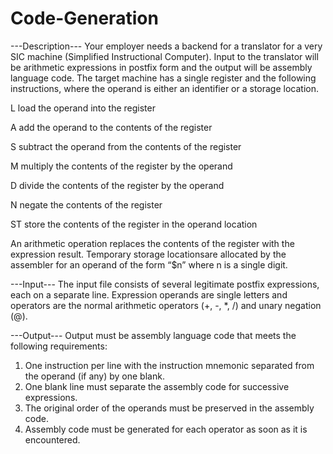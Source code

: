 # Code-Generation
---Description---
Your employer needs a backend for a translator for a very SIC machine (Simplified Instructional Computer). Input to the translator will be arithmetic expressions in postfix form and the output will be assembly language code.
The target machine has a single register and the following instructions, where the operand is either an identifier or a storage location.

L load the operand into the register

A add the operand to the contents of the register

S subtract the operand from the contents of the register

M multiply the contents of the register by the operand

D divide the contents of the register by the operand

N negate the contents of the register

ST store the contents of the register in the operand location

An arithmetic operation replaces the contents of the register with the expression result. Temporary storage locationsare allocated by the assembler for an operand of the form “$n” where n is a single digit.

---Input---
The input file consists of several legitimate postfix expressions, each on a separate line. Expression
operands are single letters and operators are the normal arithmetic operators (+, -, *, /)  and unary negation (@).

---Output---
Output must be assembly language code that meets the following requirements:

1. One instruction per line with the instruction mnemonic separated from the operand (if any)
by one blank.
2. One blank line must separate the assembly code for successive expressions.
3. The original order of the operands must be preserved in the assembly code.
4. Assembly code must be generated for each operator as soon as it is encountered.



